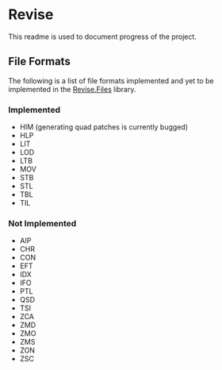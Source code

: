 Revise
======
This readme is used to document progress of the project.

File Formats
------------
The following is a list of file formats implemented and yet to be implemented in the [Revise.Files](https://github.com/xadet/Revise/tree/master/Revise.Files) library.
### Implemented

* HIM (generating quad patches is currently bugged)
* HLP
* LIT
* LOD
* LTB
* MOV
* STB
* STL
* TBL
* TIL

### Not Implemented

* AIP
* CHR
* CON
* EFT
* IDX
* IFO
* PTL
* QSD
* TSI
* ZCA
* ZMD
* ZMO
* ZMS
* ZON
* ZSC